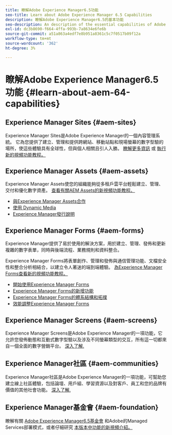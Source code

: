 ```yaml
---
title: 瞭解Adobe Experience Manager6.5功能
seo-title: Learn about Adobe Experience Manager 6.5 Capabilities
description: 瞭解Adobe Experience Manager6.5的基本功能
seo-description: An description of the essential capabilities of Adobe Experience Manager 6.5
exl-id: dc3b8690-f664-4ffa-993b-7a8634e6fe6b
source-git-commit: a51a863a4edf7e8b951a8361c5c7f0517b09f12a
workflow-type: tm+mt
source-wordcount: '362'
ht-degree: 3%

---
```


# 瞭解Adobe Experience Manager6.5功能 {#learn-about-aem-64-capabilities}

## Experience Manager Sites {#aem-sites}

Experience Manager Sites是Adobe Experience Manager的一個內容管理系統。 它為您提供了建立、管理和提供跨網站、移動站點和現場螢幕的數字型驗的場所，使這些體驗具有全球性，但與個人相關且引人入勝。 [瞭解更多資訊](https://business.adobe.com/products/experience-manager/sites/web-content-management.html) 或 [執行新的視頻功能教程。](https://experienceleague.adobe.com/docs/experience-manager-learn/sites/overview.html?lang=en)

## Experience Manager Assets {#aem-assets}

Experience Manager Assets使您的組織能夠從多租戶雲平台輕鬆建立、管理、交付和優化數字資產。 [查看有關AEM Assets的新視頻功能教程。](https://experienceleague.adobe.com/docs/experience-manager-learn/assets/overview.html?lang=en)

* [與Experience Manager Assets合作](/help/assets/manage-assets.md)
* [使用 Dynamic Media](/help/assets/dynamic-media.md)
* [Experience Manager發行說明](/help/release-notes/release-notes.md)

## Experience Manager Forms {#aem-forms}

Experience Manager提供了易於使用的解決方案，用於建立、管理、發佈和更新複雜的數字表單，同時與後端流程、業務規則和資料整合。

Experience Manager Forms將表單創作、管理和發佈與通信管理功能、文檔安全性和整合分析相結合，以建立令人著迷的端到端體驗。 [為Experience Manager Forms查看新的視頻功能教程。](https://experienceleague.adobe.com/docs/experience-manager-learn/assets/overview.html?lang=en)

* [開始使用Experience Manager Forms](/help/forms/using/introduction-aem-forms.md)
* [Experience Manager Forms的新增功能](/help/forms/using/whats-new.md)
* [Experience Manager Forms的體系結構和拓撲](/help/forms/using/aem-forms-architecture-deployment.md)
* [效能調整Experience Manager Forms](/help/forms/using/performance-tuning-aem-forms.md)

## Experience Manager Screens {#aem-screens}

Experience Manager Screens是Adobe Experience Manager的一項功能，它允許您發佈動態和互動式數字型驗以及涉及不同螢幕類型的交互，所有這一切都來自一個全面的數字營銷平台。 [深入了解.](https://experienceleague.adobe.com/docs/experience-manager-screens/user-guide/aem-screens-introduction.html)

## Experience Manager社區 {#aem-communities}

Experience Manager社區是Adobe Experience Manager的一項功能，可幫助您建立線上社區體驗，包括論壇、用戶組、學習資源以及對客戶、員工和您的品牌有價值的其他社會功能。 [深入了解.](https://experienceleague.adobe.com/docs/experience-manager-65/communities/introduction/overview.html?lang=en)

## Experience Manager基金會 {#aem-foundation}

瞭解有關 [Adobe Experience Manager6.5基金會](/help/sites-deploying/home.md) 和Adobe的Managed Services部署模式，或者仔細研究 [本版本中功能的新視頻介紹。](https://experienceleague.adobe.com/docs/experience-manager-learn/assets/overview.html?lang=en)
